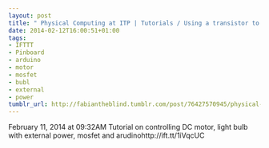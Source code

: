 ```yaml
---
layout: post
title: " Physical Computing at ITP | Tutorials / Using a transistor to control high"
date: 2014-02-12T16:00:51+01:00
tags:
- IFTTT
- Pinboard
- arduino
- motor
- mosfet
- bubl
- external
- power
tumblr_url: http://fabiantheblind.tumblr.com/post/76427570945/physical-computing-at-itp-tutorials-using-a
---
```

February 11, 2014 at 09:32AM
Tutorial on controlling DC motor, light bulb with external power, mosfet and arudinohttp://ift.tt/1iVqcUC
